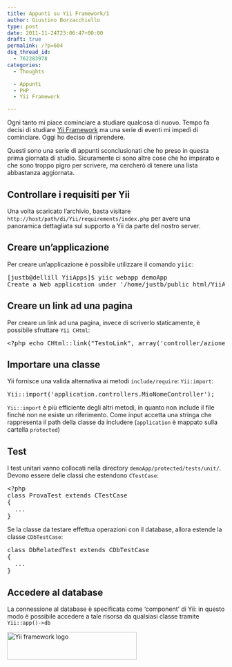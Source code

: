 ```yaml
---
title: Appunti su Yii Framework/1
author: Giustino Borzacchiello
type: post
date: 2011-11-24T23:06:47+00:00
draft: true
permalink: /?p=604
dsq_thread_id:
  - 762283978
categories:
  - Thoughts

  - Appunti
  - PHP
  - Yii Framework

---
```

Ogni tanto mi piace cominciare a studiare qualcosa di nuovo. Tempo fa decisi di studiare [Yii Framework][1] ma una serie di eventi mi impedì di cominciare. Oggi ho deciso di riprendere.

Questi sono una serie di appunti sconclusionati che ho preso in questa prima giornata di studio. Sicuramente ci sono altre cose che ho imparato e che sono troppo pigro per scrivere, ma cercherò di tenere una lista abbastanza aggiornata.

## Controllare i requisiti per Yii

Una volta scaricato l&#8217;archivio, basta visitare `http://host/path/di/Yii/requirements/index.php` per avere una panoramica dettagliata sul supporto a Yii da parte del nostro server.

## Creare un&#8217;applicazione

Per creare un&#8217;applicazione è possibile utilizzare il comando <kbd>yiic</kbd>:

<pre class="prettyprint">[justb@dellill YiiApps]$ yiic webapp demoApp
Create a Web application under '/home/justb/public_html/YiiApps/demoApp'? [Yes|No] y
</pre>

## Creare un link ad una pagina

Per creare un link ad una pagina, invece di scriverlo staticamente, è possibile sfruttare `Yii CHtml`:

<pre class="prettyprint">&lt;?php echo CHtml::link("TestoLink", array('controller/azione')); ?&gt;
</pre>

## Importare una classe

Yii fornisce una valida alternativa ai metodi `include/require`: `Yii:import`:

<pre class="prettyprint">Yii::import('application.controllers.MioNomeController');
</pre>

`Yii::import` è più efficiente degli altri metodi, in quanto non include il file finché non ne esiste un riferimento. Come input accetta una stringa che rappresenta il path della classe da includere (`application` è mappato sulla cartella `protected`)

## Test

I test unitari vanno collocati nella directory `demoApp/protected/tests/unit/`. Devono essere delle classi che estendono `CTestCase`:

<pre class="prettyprint">&lt;?php
class ProvaTest extends CTestCase
{
  ...
}
</pre>

Se la classe da testare effettua operazioni con il database, allora estende la classe `CDbTestCase`:

<pre class="prettyprint">class DbRelatedTest extends CDbTestCase
{
  ...
}
</pre>

## Accedere al database

La connessione al database è specificata come &#8216;component&#8217; di Yii: in questo modo è possibile accedere a tale risorsa da qualsiasi classe tramite `Yii::app()->db`

<p class="aligncenter">
  <img src="https://i2.wp.com/giustino.blog/wp-content/uploads/2011/11/yii-300x64.png?resize=300%2C64" alt="Yii framework logo" title="Yii framework logo" width="300" height="64" class="size-medium wp-image-609" data-recalc-dims="1" />
</p>

 [1]: http://www.yiiframework.com